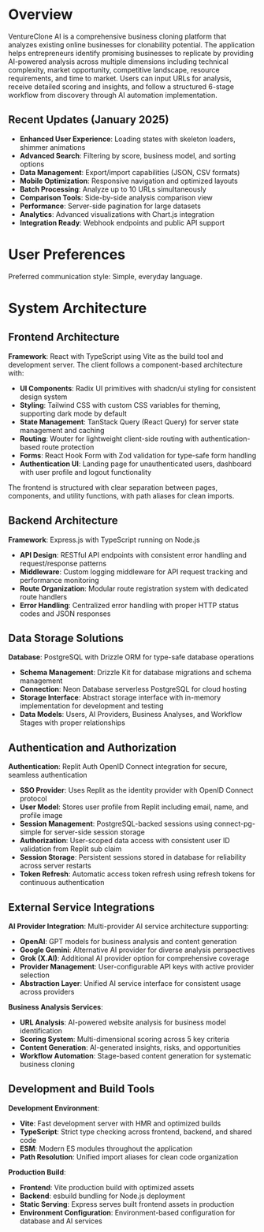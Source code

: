 # Overview

VentureClone AI is a comprehensive business cloning platform that analyzes existing online businesses for clonability potential. The application helps entrepreneurs identify promising businesses to replicate by providing AI-powered analysis across multiple dimensions including technical complexity, market opportunity, competitive landscape, resource requirements, and time to market. Users can input URLs for analysis, receive detailed scoring and insights, and follow a structured 6-stage workflow from discovery through AI automation implementation.

## Recent Updates (January 2025)
- **Enhanced User Experience**: Loading states with skeleton loaders, shimmer animations
- **Advanced Search**: Filtering by score, business model, and sorting options
- **Data Management**: Export/import capabilities (JSON, CSV formats)
- **Mobile Optimization**: Responsive navigation and optimized layouts
- **Batch Processing**: Analyze up to 10 URLs simultaneously
- **Comparison Tools**: Side-by-side analysis comparison view
- **Performance**: Server-side pagination for large datasets
- **Analytics**: Advanced visualizations with Chart.js integration
- **Integration Ready**: Webhook endpoints and public API support

# User Preferences

Preferred communication style: Simple, everyday language.

# System Architecture

## Frontend Architecture

**Framework**: React with TypeScript using Vite as the build tool and development server. The client follows a component-based architecture with:

- **UI Components**: Radix UI primitives with shadcn/ui styling for consistent design system
- **Styling**: Tailwind CSS with custom CSS variables for theming, supporting dark mode by default
- **State Management**: TanStack Query (React Query) for server state management and caching
- **Routing**: Wouter for lightweight client-side routing with authentication-based route protection
- **Forms**: React Hook Form with Zod validation for type-safe form handling
- **Authentication UI**: Landing page for unauthenticated users, dashboard with user profile and logout functionality

The frontend is structured with clear separation between pages, components, and utility functions, with path aliases for clean imports.

## Backend Architecture

**Framework**: Express.js with TypeScript running on Node.js

- **API Design**: RESTful API endpoints with consistent error handling and request/response patterns
- **Middleware**: Custom logging middleware for API request tracking and performance monitoring
- **Route Organization**: Modular route registration system with dedicated route handlers
- **Error Handling**: Centralized error handling with proper HTTP status codes and JSON responses

## Data Storage Solutions

**Database**: PostgreSQL with Drizzle ORM for type-safe database operations

- **Schema Management**: Drizzle Kit for database migrations and schema management
- **Connection**: Neon Database serverless PostgreSQL for cloud hosting
- **Storage Interface**: Abstract storage interface with in-memory implementation for development and testing
- **Data Models**: Users, AI Providers, Business Analyses, and Workflow Stages with proper relationships

## Authentication and Authorization

**Authentication**: Replit Auth OpenID Connect integration for secure, seamless authentication

- **SSO Provider**: Uses Replit as the identity provider with OpenID Connect protocol
- **User Model**: Stores user profile from Replit including email, name, and profile image
- **Session Management**: PostgreSQL-backed sessions using connect-pg-simple for server-side session storage
- **Authorization**: User-scoped data access with consistent user ID validation from Replit sub claim
- **Session Storage**: Persistent sessions stored in database for reliability across server restarts
- **Token Refresh**: Automatic access token refresh using refresh tokens for continuous authentication

## External Service Integrations

**AI Provider Integration**: Multi-provider AI service architecture supporting:

- **OpenAI**: GPT models for business analysis and content generation
- **Google Gemini**: Alternative AI provider for diverse analysis perspectives  
- **Grok (X.AI)**: Additional AI provider option for comprehensive coverage
- **Provider Management**: User-configurable API keys with active provider selection
- **Abstraction Layer**: Unified AI service interface for consistent usage across providers

**Business Analysis Services**:
- **URL Analysis**: AI-powered website analysis for business model identification
- **Scoring System**: Multi-dimensional scoring across 5 key criteria
- **Content Generation**: AI-generated insights, risks, and opportunities
- **Workflow Automation**: Stage-based content generation for systematic business cloning

## Development and Build Tools

**Development Environment**: 
- **Vite**: Fast development server with HMR and optimized builds
- **TypeScript**: Strict type checking across frontend, backend, and shared code
- **ESM**: Modern ES modules throughout the application
- **Path Resolution**: Unified import aliases for clean code organization

**Production Build**:
- **Frontend**: Vite production build with optimized assets
- **Backend**: esbuild bundling for Node.js deployment
- **Static Serving**: Express serves built frontend assets in production
- **Environment Configuration**: Environment-based configuration for database and AI services